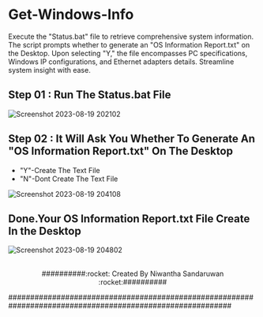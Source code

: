 # Get-Windows-Info
Execute the "Status.bat" file to retrieve comprehensive system information. The script prompts whether to generate an "OS Information Report.txt" on the Desktop. Upon selecting "Y," the file encompasses PC specifications, Windows IP configurations, and Ethernet adapters details. Streamline system insight with ease.
## Step 01 : Run The Status.bat File
![Screenshot 2023-08-19 202102](https://github.com/NiwanthaSandaruwan/Get-Windows-Info/assets/142104353/c5a3aa4d-7c32-4e51-a54f-c1cbfde86ab7)
<br>
## Step 02 : It Will Ask You Whether To Generate An "OS Information Report.txt" On The Desktop
* "Y"-Create The Text File
* "N"-Dont Create The Text File

![Screenshot 2023-08-19 204108](https://github.com/NiwanthaSandaruwan/Get-Windows-Info/assets/142104353/4314e58b-2494-4e8b-b11c-c7b8312c33cd)
<br>
## Done.Your OS Information Report.txt File Create In the Desktop
![Screenshot 2023-08-19 204802](https://github.com/NiwanthaSandaruwan/Get-Windows-Info/assets/142104353/bf2017b9-5c2e-466f-b37a-3af96d6e0117)
<br></br>
<p align="center">##########:rocket: Created By Niwantha Sandaruwan :rocket:##########</p>
###########################################################################################################
